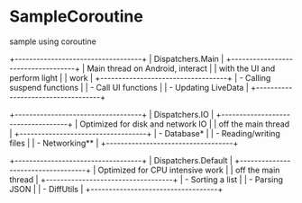 # SampleCoroutine
sample using coroutine

+-----------------------------------+
|         Dispatchers.Main          |
+-----------------------------------+
| Main thread on Android, interact  |
| with the UI and perform light     |
| work                              |
+-----------------------------------+
| - Calling suspend functions       |
| - Call UI functions               |
| - Updating LiveData               |
+-----------------------------------+

+-----------------------------------+
|          Dispatchers.IO           |
+-----------------------------------+
| Optimized for disk and network IO |
| off the main thread               |
+-----------------------------------+
| - Database*                       |
| - Reading/writing files           |
| - Networking**                    |
+-----------------------------------+

+-----------------------------------+
|        Dispatchers.Default        |
+-----------------------------------+
| Optimized for CPU intensive work  |
| off the main thread               |
+-----------------------------------+
| - Sorting a list                  |
| - Parsing JSON                    |
| - DiffUtils                       |
+-----------------------------------+
